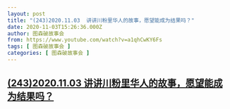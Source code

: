 ```yaml
---
layout: post
title: "(243)2020.11.03  讲讲川粉里华人的故事，愿望能成为结果吗？"
date: 2020-11-03T15:26:36.000Z
author: 图森破故事会
from: https://www.youtube.com/watch?v=a1qhCwKY6Fs
tags: [ 图森破故事会 ]
categories: [ 图森破故事会 ]
---
```

<!--1604417196000-->
[(243)2020.11.03  讲讲川粉里华人的故事，愿望能成为结果吗？](https://www.youtube.com/watch?v=a1qhCwKY6Fs)
------

<div>

</div>
